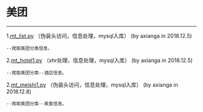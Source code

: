 # 美团
----------------------------------------------------

1.[mt_list.py](https://github.com/axianga/python/blob/master/mt/mt_list.py)                  （伪装头访问，信息处理，mysql入库）
(by axianga in 2018.12.5)   
  
    --爬取美团分类信息。
    

2.[mt_hotel1.py](https://github.com/axianga/python/blob/master/mt/mt_hotel1.py)                  （xhr处理，信息处理，mysql入库）
(by axianga in 2018.12.5)   
  
    --爬取美团分类--酒店信息。


2.[mt_meishi1.py](https://github.com/axianga/python/blob/master/mt/mt_meishi1.py)                  （伪装头访问，信息处理，mysql入库）
(by axianga in 2018.12.8)   
  
    --爬取美团分类--美食信息。
